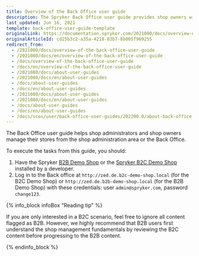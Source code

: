 ```yaml
---
title: Overview of the Back Office user guide
description: The Spryker Back Office user guide provides shop owners with procedures on how to manage the online store in the Back Office using Spryker Commerce OS.
last_updated: Jun 16, 2021
template: back-office-user-guide-template
originalLink: https://documentation.spryker.com/2021080/docs/overview-of-the-back-office-user-guide
originalArticleId: cd25b3c2-a35a-4218-83b7-8b005f969255
redirect_from:
  - /2021080/docs/overview-of-the-back-office-user-guide
  - /2021080/docs/en/overview-of-the-back-office-user-guide
  - /docs/overview-of-the-back-office-user-guide
  - /docs/en/overview-of-the-back-office-user-guide
  - /2021080/docs/about-user-guides
  - /2021080/docs/en/about-user-guides
  - /docs/about-user-guides
  - /docs/en/about-user-guides
  - /2021080/docs/about-user-guides
  - /2021080/docs/en/about-user-guides
  - /docs/about-user-guides
  - /docs/en/about-user-guides
  - /docs/scos/user/back-office-user-guides/202200.0/about-back-office-user-guides.html
---
```


The Back Office user guide helps shop administrators and shop owners manage their stores from the shop administration area or the Back Office.

To execute the tasks from this guide, you should:

1. Have the Spryker [B2B Demo Shop](/docs/scos/dev/setup/installing-spryker-with-development-virtual-machine/installing-spryker-with-devvm-on-macos-and-linux.html) or the [Spryker B2C Demo Shop](/docs/scos/dev/setup/installing-spryker-with-development-virtual-machine/installing-spryker-with-devvm-on-macos-and-linux.html) installed by a developer.
2. Log in to the Back office at `http://zed.de.b2c-demo-shop.local` (for the B2C Demo Shop) or `http://zed.de.b2b-demo-shop.local` (for the B2B Demo Shop)  with these credentials: user `admin@spryker.com`, password `change123`.

{% info_block infoBox "Reading tip" %}

If you are only interested in a B2C scenario, feel free to ignore all content flagged as B2B. However, we highly recommend that B2B users first understand the shop management fundamentals by reviewing the B2C content before progressing to the B2B content.

{% endinfo_block %}
